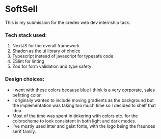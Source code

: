 # SoftSell

This is my submission for the credex web dev internship task. 

### Tech stack used:
1. NextJS for the overall framework
2. Shadcn as the ui library of choice
3. Typescript instead of javascript for typesafe code
4. ESlint for linting
5. Zod for form validation and type safety

### Design choices:
- I went with these colors because blue I think is a very corporate, sales befitting color.
- I originally wanted to include moving gradients as the background but the implementation was taking too much time so I decided to shelf that idea.
- Most of the time was spent in tinkering with colors etc. for the colorscheme to look consistent in both light and dark modes.
- I've mostly used inter and geist fonts, with the logo being the fraunces serif family.
